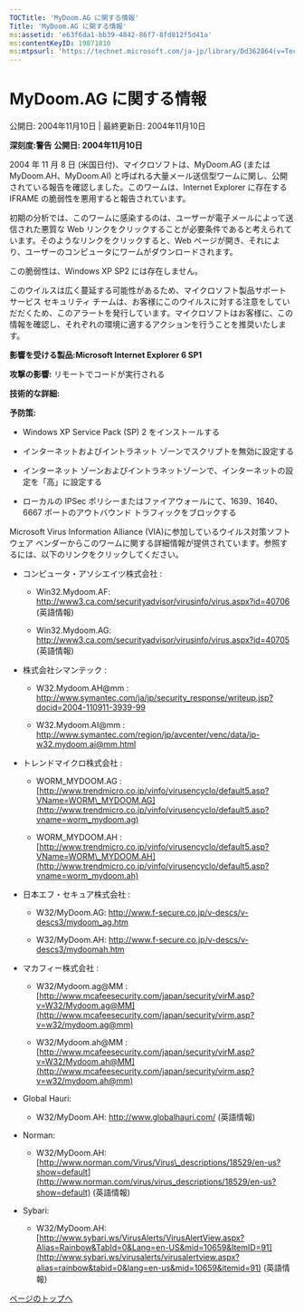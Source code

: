 ```yaml
---
TOCTitle: 'MyDoom.AG に関する情報'
Title: 'MyDoom.AG に関する情報'
ms:assetid: 'e63f6da1-bb39-4842-86f7-8fd812f5d41a'
ms:contentKeyID: 19871810
ms:mtpsurl: 'https://technet.microsoft.com/ja-jp/library/Dd362864(v=TechNet.10)'
---
```


MyDoom.AG に関する情報
======================

公開日: 2004年11月10日 | 最終更新日: 2004年11月10日

**深刻度:警告**
**公開日: 2004年11月10日**

2004 年 11 月 8 日 (米国日付)、マイクロソフトは、MyDoom.AG (または MyDoom.AH、MyDoom.AI) と呼ばれる大量メール送信型ワームに関し、公開されている報告を確認しました。このワームは、Internet Explorer に存在する IFRAME の脆弱性を悪用すると報告されています。

初期の分析では、このワームに感染するのは、ユーザーが電子メールによって送信された悪質な Web リンクをクリックすることが必要条件であると考えられています。そのようなリンクをクリックすると、Web ページが開き、それにより、ユーザーのコンピュータにワームがダウンロードされます。

この脆弱性は、Windows XP SP2 には存在しません。

このウイルスは広く蔓延する可能性があるため、マイクロソフト製品サポート サービス セキュリティ チームは、お客様にこのウイルスに対する注意をしていだだくため、このアラートを発行しています。マイクロソフトはお客様に、この情報を確認し、それぞれの環境に適するアクションを行うことを推奨いたします。

**影響を受ける製品:Microsoft Internet Explorer 6 SP1**

**攻撃の影響:** リモートでコードが実行される

**技術的な詳細:**

**予防策:**

-   Windows XP Service Pack (SP) 2 をインストールする


-   インターネットおよびイントラネット ゾーンでスクリプトを無効に設定する


-   インターネット ゾーンおよびイントラネットゾーンで、インターネットの設定を「高」に設定する


-   ローカルの IPSec ポリシーまたはファイアウォールにて、1639、1640、6667 ポートのアウトバウンド トラフィックをブロックする



Microsoft Virus Information Alliance (VIA)に参加しているウイルス対策ソフトウェア ベンダーからこのワームに関する詳細情報が提供されています。参照するには、以下のリンクをクリックしてください。

-   コンピュータ・アソシエイツ株式会社 :

    -   Win32.Mydoom.AF: <http://www3.ca.com/securityadvisor/virusinfo/virus.aspx?id=40706> (英語情報)

    -   Win32.Mydoom.AG: <http://www3.ca.com/securityadvisor/virusinfo/virus.aspx?id=40705> (英語情報)



-   株式会社シマンテック :

    -   W32.Mydoom.AH@mm : <http://www.symantec.com/ja/jp/security_response/writeup.jsp?docid=2004-110911-3939-99>

    -   W32.Mydoom.AI@mm : <http://www.symantec.com/region/jp/avcenter/venc/data/jp-w32.mydoom.ai@mm.html>



-   トレンドマイクロ株式会社 :

    -   WORM\_MYDOOM.AG : [http://www.trendmicro.co.jp/vinfo/virusencyclo/default5.asp?VName=WORM\_MYDOOM.AG](http://www.trendmicro.co.jp/vinfo/virusencyclo/default5.asp?vname=worm_mydoom.ag)

    -   WORM\_MYDOOM.AH : [http://www.trendmicro.co.jp/vinfo/virusencyclo/default5.asp?VName=WORM\_MYDOOM.AH](http://www.trendmicro.co.jp/vinfo/virusencyclo/default5.asp?vname=worm_mydoom.ah)



-   日本エフ・セキュア株式会社 :

    -   W32/MyDoom.AG: <http://www.f-secure.co.jp/v-descs/v-descs3/mydoom_ag.htm>

    -   W32/MyDoom.AH: <http://www.f-secure.co.jp/v-descs/v-descs3/mydoomah.htm>



-   マカフィー株式会社 :

    -   W32/Mydoom.ag@MM : [http://www.mcafeesecurity.com/japan/security/virM.asp?v=W32/Mydoom.ag@MM](http://www.mcafeesecurity.com/japan/security/virm.asp?v=w32/mydoom.ag@mm)

    -   W32/Mydoom.ah@MM : [http://www.mcafeesecurity.com/japan/security/virM.asp?v=W32/Mydoom.ah@MM](http://www.mcafeesecurity.com/japan/security/virm.asp?v=w32/mydoom.ah@mm)



-   Global Hauri:

    -   W32/MyDoom.AH: <http://www.globalhauri.com/> (英語情報)



-   Norman:

    -   W32/MyDoom.AH: [http://www.norman.com/Virus/Virus\_descriptions/18529/en-us?show=default](http://www.norman.com/virus/virus_descriptions/18529/en-us?show=default) (英語情報)



-   Sybari:

    -   W32/MyDoom.AH: [http://www.sybari.ws/VirusAlerts/VirusAlertView.aspx?Alias=Rainbow&TabId=0&Lang=en-US&mid=10659&ItemID=91](http://www.sybari.ws/virusalerts/virusalertview.aspx?alias=rainbow&tabid=0&lang=en-us&mid=10659&itemid=91) (英語情報)


[](#mainsection)[ページのトップへ](#mainsection)

